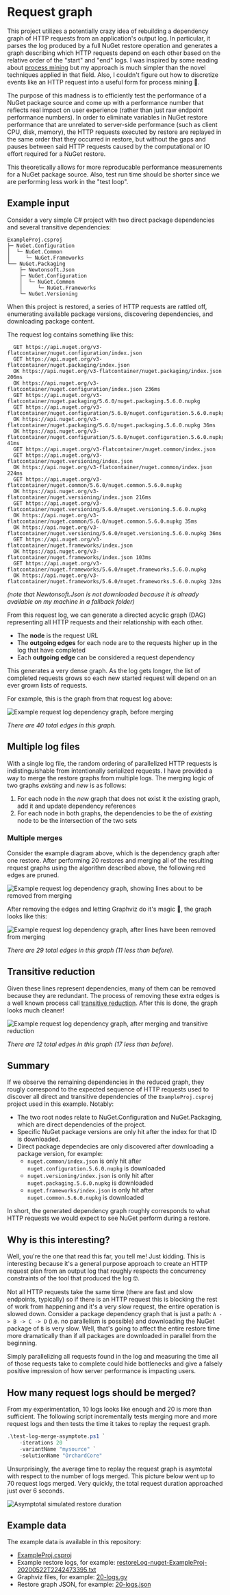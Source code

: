 # Request graph

This project utilizes a potentially crazy idea of rebuilding a dependency graph of HTTP requests from an application's
output log. In particular, it parses the log produced by a full NuGet restore operation and generates a graph describing
which HTTP requests depend on each other based on the relative order of the "start" and "end" logs. I was inspired by
some reading about [process mining](https://en.wikipedia.org/wiki/Process_mining) but my approach is much simpler than
the novel techniques applied in that field. Also, I couldn't figure out how to discretize events like an HTTP request
into a useful form for process mining 🤷. 

The purpose of this madness is to efficiently test the performance of a NuGet package source and come up with a
performance number that reflects real impact on user experience (rather than just raw endpoint performance numbers).
In order to eliminate variables in NuGet restore performance that are unrelated to server-side performance (such as
client CPU, disk, memory), the HTTP requests executed by restore are replayed in the same order that they occurred in
restore, but without the gaps and pauses between said HTTP requests caused by the computational or IO effort required
for a NuGet restore.

This theoretically allows for more reproducable performance measurements for a NuGet package source. Also, test
run time should be shorter since we are performing less work in the "test loop".

## Example input

Consider a very simple C# project with two direct package dependencies and several transitive dependencies:

```
ExampleProj.csproj
├─ NuGet.Configuration
│  └─ NuGet.Common 
│     └─ NuGet.Frameworks
└── NuGet.Packaging
    ├─ Newtonsoft.Json
    ├─ NuGet.Configuration
    │  └─ NuGet.Common 
    │     └─ NuGet.Frameworks
    └─ NuGet.Versioning
```

When this project is restored, a series of HTTP requests are rattled off, enumerating available package versions,
discovering dependencies, and downloading package content.

The request log contains something like this:

```
  GET https://api.nuget.org/v3-flatcontainer/nuget.configuration/index.json
  GET https://api.nuget.org/v3-flatcontainer/nuget.packaging/index.json
  OK https://api.nuget.org/v3-flatcontainer/nuget.packaging/index.json 206ms
  OK https://api.nuget.org/v3-flatcontainer/nuget.configuration/index.json 236ms
  GET https://api.nuget.org/v3-flatcontainer/nuget.packaging/5.6.0/nuget.packaging.5.6.0.nupkg
  GET https://api.nuget.org/v3-flatcontainer/nuget.configuration/5.6.0/nuget.configuration.5.6.0.nupkg
  OK https://api.nuget.org/v3-flatcontainer/nuget.packaging/5.6.0/nuget.packaging.5.6.0.nupkg 36ms
  OK https://api.nuget.org/v3-flatcontainer/nuget.configuration/5.6.0/nuget.configuration.5.6.0.nupkg 41ms
  GET https://api.nuget.org/v3-flatcontainer/nuget.common/index.json
  GET https://api.nuget.org/v3-flatcontainer/nuget.versioning/index.json
  OK https://api.nuget.org/v3-flatcontainer/nuget.common/index.json 224ms
  GET https://api.nuget.org/v3-flatcontainer/nuget.common/5.6.0/nuget.common.5.6.0.nupkg
  OK https://api.nuget.org/v3-flatcontainer/nuget.versioning/index.json 216ms
  GET https://api.nuget.org/v3-flatcontainer/nuget.versioning/5.6.0/nuget.versioning.5.6.0.nupkg
  OK https://api.nuget.org/v3-flatcontainer/nuget.common/5.6.0/nuget.common.5.6.0.nupkg 35ms
  OK https://api.nuget.org/v3-flatcontainer/nuget.versioning/5.6.0/nuget.versioning.5.6.0.nupkg 36ms
  GET https://api.nuget.org/v3-flatcontainer/nuget.frameworks/index.json
  OK https://api.nuget.org/v3-flatcontainer/nuget.frameworks/index.json 103ms
  GET https://api.nuget.org/v3-flatcontainer/nuget.frameworks/5.6.0/nuget.frameworks.5.6.0.nupkg
  OK https://api.nuget.org/v3-flatcontainer/nuget.frameworks/5.6.0/nuget.frameworks.5.6.0.nupkg 32ms
```

*(note that Newtonsoft.Json is not downloaded because it is already available on my machine in a fallback folder)*

From this request log, we can generate a directed acyclic graph (DAG) representing all HTTP requests and their
relationship with each other. 

- The **node** is the request URL
- The **outgoing edges** for each node are to the requests higher up in the log that have completed
- Each **outgoing edge** can be considered a request dependency

This generates a very dense graph. As the log gets longer, the list of completed requests grows so
each new started request will depend on an ever grown lists of requests.

For example, this is the graph from that request log above:

![Example request log dependency graph, before merging](img/2020-05-22-request-graph-unmerged.png)

*There are 40 total edges in this graph.*

## Multiple log files

With a single log file, the random ordering of parallelized HTTP requests is indistinguishable from intentionally
serialized requests. I have provided a way to merge the restore graphs from multiple logs. The merging logic of two
graphs *existing* and *new* is as follows:

1. For each node in the *new* graph that does not exist it the existing graph, add it and update dependency references
1. For each node in both graphs, the dependencies to be the of *existing* node to be the intersection of the two sets

### Multiple merges

Consider the example diagram above, which is the dependency graph after one restore. After performing 20 restores and
merging all of the resulting request graphs using the algorithm described above, the following red edges are pruned.

![Example request log dependency graph, showing lines about to be removed from merging](img/2020-05-22-request-graph-merging.png)

After removing the edges and letting Graphviz do it's magic 🤤, the graph looks like this:

![Example request log dependency graph, after lines have been removed from merging](img/2020-05-22-request-graph-merged.png)

*There are 29 total edges in this graph (11 less than before).*

## Transitive reduction

Given these lines represent dependencies, many of them can be removed because they are redundant. The process of
removing these extra edges is a well known process call [transitive reduction](https://en.wikipedia.org/wiki/Transitive_reduction).
After this is done, the graph looks much cleaner!

![Example request log dependency graph, after merging and transitive reduction](img/2020-05-22-request-graph-reduced.png)

*There are 12 total edges in this graph (17 less than before).*

## Summary

If we observe the remaining dependencies in the reduced graph, they rougly correspond to the expected sequence of
HTTP requests used to discover all direct and transitive dependencies of the `ExampleProj.csproj` project used in this
example. Notably:

- The two root nodes relate to NuGet.Configuration and NuGet.Packaging, which are direct dependencies of the project.
- Specific NuGet package versions are only hit after the index for that ID is downloaded.
- Direct package dependecies are only discovered after downloading a package version, for example:
  - `nuget.common/index.json` is only hit after `nuget.configuration.5.6.0.nupkg` is downloaded
  - `nuget.versioning/index.json` is only hit after `nuget.packaging.5.6.0.nupkg` is downloaded
  - `nuget.frameworks/index.json` is only hit after `nuget.common.5.6.0.nupkg` is downloaded

In short, the generated dependency graph roughly corresponds to what HTTP requests we would expect to see NuGet
perform during a restore.

## Why is this interesting?

Well, you're the one that read this far, you tell me! Just kidding. This is interesting because it's a general purpose
approach to create an HTTP request plan from an output log that roughly respects the concurrency constraints of the
tool that produced the log 🤓. 

Not all HTTP requests take the same time (there are fast and slow endpoints, typically) so if there is an HTTP request
this is blocking the rest of work from happening and it's a very slow request, the entire operation is slowed down.
Consider a package dependency graph that is just a path: `A -> B -> C -> D` (i.e. no parallelism is possible) and
downloading the NuGet package of `B` is very slow. Well, that's going to affect the entire restore time more
dramatically than if all packages are downloaded in parallel from the beginning.

Simply parallelizing all requests found in the log and measuring the time all of those requests take to complete could
hide bottlenecks and give a falsely positive impression of how server performance is impacting users.

## How many request logs should be merged?

From my experimentation, 10 logs looks like enough and 20 is more than sufficient. The following script incrementally
tests merging more and more request logs and then tests the time it takes to replay the request graph.

```powershell
.\test-log-merge-asymptote.ps1 `
    -iterations 20 `
    -variantName "mysource" `
    -solutionName "OrchardCore"
```

Unsurprisingly, the average time to replay the request graph is asymtotal with respect to the number of logs merged.
This picture below went up to 70 request logs merged. Very quickly, the total request duration approached just over
6 seconds.

![Asymptotal simulated restore duration](img/2020-05-22-logs-per-graph.png)

## Example data

The example data is available in this repository:

- [ExampleProj.csproj](ExampleProj/ExampleProj.csproj)
- Example restore logs, for example: [restoreLog-nuget-ExampleProj-20200522T2242473395.txt](ExampleProj-out/logs/restoreLog-nuget-ExampleProj-20200522T2242473395.txt)
- Graphviz files, for example: [20-logs.gv](ExampleProj-out/graphs/20-logs.gv)
- Restore graph JSON, for example: [20-logs.json](ExampleProj-out/graphs/20-logs.json)
